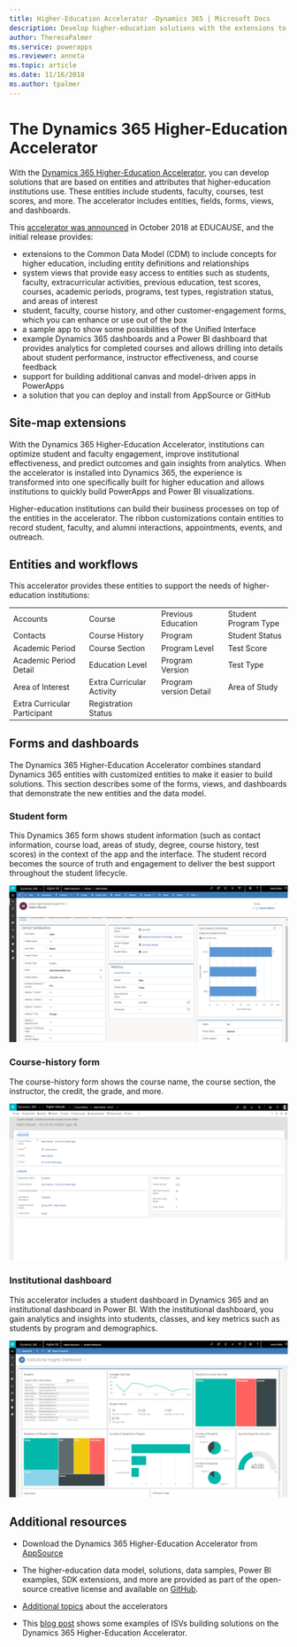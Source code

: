 ```yaml
---
title: Higher-Education Accelerator -Dynamics 365 | Microsoft Docs
description: Develop higher-education solutions with the extensions to the Common Data Model and the built-in forms, views, and dashboards of the Dynamics 365 Higher-Education Accelerator.
author: TheresaPalmer
ms.service: powerapps
ms.reviewer: anneta
ms.topic: article
ms.date: 11/16/2018
ms.author: tpalmer
---
```


# The Dynamics 365 Higher-Education Accelerator

With the [Dynamics 365 Higher-Education Accelerator](https://appsource.microsoft.com/product/dynamics-365/mshied.highereducationcommondatamodel?tab=Overview), you can develop solutions that are based on entities and attributes that higher-education institutions use. These entities include students, faculty, courses, test scores, and more. The accelerator includes entities, fields, forms, views, and dashboards.

This [accelerator was announced](https://educationblog.microsoft.com/2018/10/transforming-higher-education-to-address-the-skills-gap/) in October 2018 at EDUCAUSE, and the initial release provides:

- extensions to the Common Data Model (CDM) to include concepts for higher education, including entity definitions and relationships
- system views that provide easy access to entities such as students, faculty, extracurricular activities, previous education, test scores, courses, academic periods, programs, test types, registration status, and areas of interest
- student, faculty, course history, and other customer-engagement forms, which you can enhance or use out of the box
- a sample app to show some possibilities of the Unified Interface
- example Dynamics 365 dashboards and a Power BI dashboard that provides analytics for completed courses and allows drilling into details about student performance, instructor effectiveness, and course feedback
- support for building additional canvas and model-driven apps in PowerApps
- a solution that you can deploy and install from AppSource or GitHub

## Site-map extensions

With the Dynamics 365 Higher-Education Accelerator, institutions can optimize student and faculty engagement, improve institutional effectiveness, and predict outcomes and gain insights from analytics. When the accelerator is installed into Dynamics 365, the experience is transformed into one specifically built for higher education and allows institutions to quickly build PowerApps and Power BI visualizations.

Higher-education institutions can build their business processes on top of the entities in the accelerator. The ribbon customizations contain entities to record student, faculty, and alumni interactions, appointments, events, and outreach.

## Entities and workflows

This accelerator provides these entities to support the needs of higher-education institutions:

| | | | |
| ------- | -----------------|------------------| ------------|
|Accounts |Course |Previous Education |Student Program Type|
|Contacts |Course History |Program |Student Status|
|Academic Period |Course Section |Program Level |Test Score|
|Academic Period Detail |Education Level |Program Version |Test Type|
|Area of Interest |Extra Curricular Activity| Program version Detail |Area of Study|
|Extra Curricular Participant |Registration Status |

## Forms and dashboards

The Dynamics 365 Higher-Education Accelerator combines standard Dynamics 365 entities with customized entities to make it easier to build solutions. This section describes some of the forms, views, and dashboards that demonstrate the new entities and the data model.

### Student form

This Dynamics 365 form shows student information (such as contact information, course load, areas of study, degree, course history, test scores) in the context of the app and the interface. The student record becomes the source of truth and engagement to deliver the best support throughout the student lifecycle.

![Student form](media/hied-student.png)

### Course-history form

The course-history form shows the course name, the course section, the instructor, the credit, the grade, and more.

![Course history form](media/hied-coursehistory.png)

### Institutional dashboard

This accelerator includes a student dashboard in Dynamics 365 and an institutional dashboard in Power BI. With the institutional dashboard, you gain analytics and insights into students, classes, and key metrics such as students by program and demographics.

![Institutional dashboards](media/hied-dashboard.png)

## Additional resources

- Download the Dynamics 365 Higher-Education Accelerator from [AppSource](https://appsource.microsoft.com/product/dynamics-365/mshied.highereducationcommondatamodel?tab=Overview)

- The higher-education data model, solutions, data samples, Power BI examples, SDK extensions, and more are provided as part of the open-source creative license and available on [GitHub](https://github.com/Microsoft/Dynamics-365-Industry-Accelerators/tree/master/edu/samplecode/analytics).

- [Additional topics](https://community.dynamics.com/365/b/dynamics365isvsuccess/archive/2018/08/01/dynamics-365-brings-industry-focus-through-the-microsoft-power-platform-and-solution-accelerators) about the accelerators

- This [blog post](https://community.dynamics.com/365/b/dynamics365isvsuccess/archive/2018/10/30/early-isvs-building-on-the-new-higher-education-accelerator-and-the-microsoft-power-platform) shows some examples of ISVs building solutions on the Dynamics 365 Higher-Education Accelerator.
